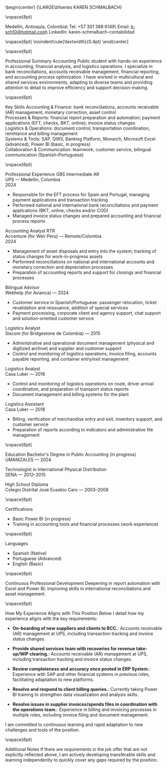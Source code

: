 \begin{center} {\LARGE\bfseries KAREN SCHMALBACH}

\vspace{8pt}

Medellín, Antioquia, Colombia\ Tel: +57 301 388 6149\ Email: k-sch10@hotmail.com\ LinkedIn: karen-schmalbach-contabilidad

\vspace{6pt} \noindent\rule{\textwidth}{0.4pt} \end{center}

\vspace{6pt}

Professional Summary
Accounting Public student with hands-on experience in accounting, financial analysis, and logistics operations. I specialize in bank reconciliations, accounts receivable management, financial reporting, and accounting process optimization. I have worked in multicultural and shared services environments, adapting to diverse teams and providing attention to detail to improve efficiency and support decision-making.

\vspace{6pt}

Key Skills
Accounting & Finance: bank reconciliations, accounts receivable (AR) management, monetary correction, asset control  
Processes & Reports: financial report preparation and automation; payment applications (EFT, checks, BKT, online); invoice status changes  
Logistics & Operations: document control, transportation coordination, remittance and billing management  
Systems & Tools: SAP, QWS, Banking Platform, Monarch, Microsoft Excel (advanced), Power BI (basic, in progress)  
Collaboration & Communication: teamwork, customer service, bilingual communication (Spanish–Portuguese)

\vspace{6pt}

Professional Experience
GBS Intermediate AR  
UPS — Medellín, Colombia  
2024

- Responsible for the EFT process for Spain and Portugal, managing payment applications and transaction tracking  
- Performed national and international bank reconciliations and payment applications (BKT, online, checks and/or COD)  
- Managed invoice status changes and prepared accounting and financial process reports

Accounting Analyst RTR  
Accenture (for Weir Peru) — Remote/Colombia  
2024

- Management of asset disposals and entry into the system; tracking of status changes for work-in-progress assets  
- Performed reconciliations on national and international accounts and monetary correction and depreciation processes  
- Preparation of accounting reports and support for closings and financial processes

Bilingual Advisor  
Webhelp (for Avianca) — 2024

- Customer service in Spanish/Portuguese: passenger relocation, ticket revalidation and reissuance, addition of special services  
- Payment processing, corporate client and agency support, chat support and solution-oriented customer service

Logistics Analyst  
Siscom (for Bridgestone de Colombia) — 2015

- Administrative and operational document management (physical and digitized archive) and supplier and customer support  
- Control and monitoring of logistics operations, invoice filing, accounts payable reporting, and container entry/exit management

Logistics Analyst  
Casa Luker — 2016

- Control and monitoring of logistics operations on route, driver arrival coordination, and preparation of transport status reports  
- Document management and billing systems for the plant

Logistics Assistant  
Casa Luker — 2018

- Billing, verification of merchandise entry and exit, inventory support, and customer service  
- Preparation of reports according to indicators and administrative file management

\vspace{6pt}

Education
Bachelor's Degree in Public Accounting (in progress)  
UMANIZALES — 2024

Technologist in International Physical Distribution  
SENA — 2012–2015

High School Diploma  
Colegio Distrital José Eusebio Caro — 2003–2008

\vspace{6pt}

Certifications
- Basic Power BI (in progress)  
- Training in accounting tools and financial processes (work experience)

\vspace{6pt}

Languages
- Spanish (Native)  
- Portuguese (Advanced)  
- English (Basic)

\vspace{6pt}

Continuous Professional Development
Deepening in report automation with Excel and Power BI; improving skills in international reconciliations and asset management.

\vspace{6pt}

How My Experience Aligns with This Position
Below I detail how my experience aligns with the key requirements:

- **On-boarding of new suppliers and clients to BCC.**: Accounts receivable (AR) management at UPS, including transaction tracking and invoice status changes.

- **Provide shared services team with recoveries for revenue take-up/WIP clearing.**: Accounts receivable (AR) management at UPS, including transaction tracking and invoice status changes.

- **Review completeness and accuracy once posted in ERP System.**: Experience with SAP and other financial systems in previous roles, facilitating adaptation to new platforms.

- **Resolve and respond to client billing queries.**: Currently taking Power BI training to strengthen data visualization and analysis skills.

- **Resolve issues in supplier invoices/spends files in coordination with the operations team.**: Experience in billing and invoicing processes in multiple roles, including invoice filing and document management.


I am committed to continuous learning and rapid adaptation to new challenges and tools of the position.

\vspace{6pt}

Additional Notes
If there are requirements in the job offer that are not explicitly reflected above, I am actively developing transferable skills and learning independently to quickly cover any gaps required by the position.
